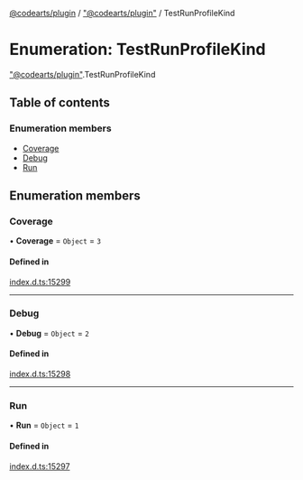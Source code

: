 [@codearts/plugin](../README.md) / ["@codearts/plugin"](../modules/_codearts_plugin_.md) / TestRunProfileKind

# Enumeration: TestRunProfileKind

["@codearts/plugin"](../modules/_codearts_plugin_.md).TestRunProfileKind

## Table of contents

### Enumeration members

- [Coverage](codearts_plugin_.TestRunProfileKind.md#coverage)
- [Debug](codearts_plugin_.TestRunProfileKind.md#debug)
- [Run](codearts_plugin_.TestRunProfileKind.md#run)

## Enumeration members

### Coverage

• **Coverage** = `Object` = `3`

#### Defined in

[index.d.ts:15299](https://github.com/huaweicloud/cloudide-plugin-api/blob/b58031b/index.d.ts#L15299)

___

### Debug

• **Debug** = `Object` = `2`

#### Defined in

[index.d.ts:15298](https://github.com/huaweicloud/cloudide-plugin-api/blob/b58031b/index.d.ts#L15298)

___

### Run

• **Run** = `Object` = `1`

#### Defined in

[index.d.ts:15297](https://github.com/huaweicloud/cloudide-plugin-api/blob/b58031b/index.d.ts#L15297)
